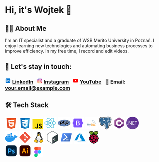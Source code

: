 # Hi, it's Wojtek 👋 

## 🧑‍💻 About Me
I'm an IT specialist and a graduate of WSB Merito University in Poznań.
I enjoy learning new technologies and automating business processes to improve efficiency.
In my free time, I record and edit videos.


## 🤝 Let's stay in touch:
### <img  alt="LinkedIn" height="19px" src="icons/linkedin.svg"/> [LinkedIn](https://www.linkedin.com/in/your-profile) <img style="margin-left: 8px;" alt="Instagram" height="17px" src="icons/instagram.svg"/> [Instagram](https://www.instagram.com/vor_tiu_) <img style="margin-left: 8px;" alt="YouTube" height="19px" src="icons/youtube.svg"/> [YouTube](https://www.youtube.com/@woj_m4161) <div style="display: inline-block; margin: 5px;"></div>📧 Email: your.email@example.com

## 🛠 Tech Stack
<p align="left">
  <div style="margin-bottom: 0.2em;">
    <img src="icons/html.svg" alt="HTML" width="40" height="40"/>
    <img src="icons/css.svg" alt="CSS" width="40" height="40"/>
    <img src="icons/javascript.svg" alt="JavaScript" width="33" height="33"/>
    <img src="icons/react.svg" alt="React" width="40" height="40"/>
    <img src="icons/php.svg" alt="PHP" width="40" height="40"/>
    <img src="icons/bootstrap.svg" alt="Bootstrap" width="40" height="40"/>
    <img src="icons/mysql.svg" alt="MySQL" width="40" height="40"/>
    <img src="icons/postgresql.svg" alt="PostgreSQL" width="40" height="40"/>
    <img src="icons/csharp.svg" alt="C#" width="40" height="40"/>
    <img src="icons/dotnet.svg" alt=".NET" width="40" height="40"/>
  </div>
  <div>
    <img src="icons/docker.svg" alt="Docker" width="40" height="40"/>
    <img src="icons/git.svg" alt="Git" width="40" height="40"/>
    <img src="icons/linux.svg" alt="Linux" width="40" height="40"/>
    <img src="icons/bash.svg" alt="Bash" width="40" height="40"/>
    <img src="icons/powershell.svg" alt="PowerShell" width="40" height="40"/>
    <img src="icons/azure.svg" alt="Azure" width="40" height="40"/>
    <img src="icons/raspberry-pi.svg" alt="Raspberry Pi" width="40" height="40"/>
  </div>
  <div>
    <img src="icons/adobe-photoshop.svg" alt="Adobe Photoshop" width="40" height="40"/>
    <img src="icons/adobe-illustrator.svg" alt="Adobe Illustrator" width="40" height="40"/>
    <img src="icons/figma.svg" alt="Figma" width="33" height="33"/>
  </div>
</p>